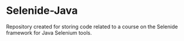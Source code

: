 # Selenide-Java
Repository created for storing code related to a course on the Selenide framework for Java Selenium tools.
